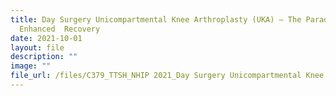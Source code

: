 ```yaml
---
title: Day Surgery Unicompartmental Knee Arthroplasty (UKA) – The Paradigm in
  Enhanced  Recovery
date: 2021-10-01
layout: file
description: ""
image: ""
file_url: /files/C379_TTSH_NHIP 2021_Day Surgery Unicompartmental Knee Arthoplasty.pdf
---
```

